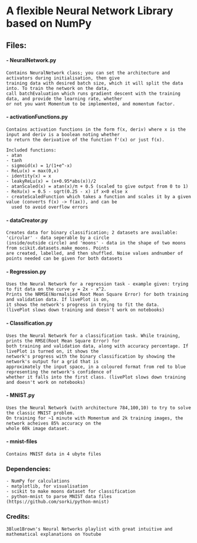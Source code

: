 # A flexible Neural Network Library based on NumPy

## Files:
#### - NeuralNetwork.py
    Contains NeuralNetwork class; you can set the architecture and activators during initialisation, then give
    training data with desired batch size, which it will split the data into. To train the network on the data,
    call batchEvaluation which runs gradient descent with the training data, and provide the learning rate, whether
    or not you want Momentum to be implemented, and momentum factor.
    
#### - activationFunctions.py
    Contains activation functions in the form f(x, deriv) where x is the input and deriv is a boolean noting whether
    to return the derivative of the function f'(x) or just f(x).  
      
    Included functions:  
    - atan  
    - tanh  
    - sigmoid(x) = 1/(1+e^-x)  
    - ReLu(x) = max(0,x)  
    - identity(x) = x  
    - leakyReLu(x) = (x+0.95*abs(x))/2  
    - atanScaled(x) = atan(x)/π + 0.5 (scaled to give output from 0 to 1)  
    - ReXu(x) = 0.5 - sqrt(0.25 - x) if x<0 else x
    - createScaledFunction which takes a function and scales it by a given value (converts f(x) -> f(ax)), and can be
      used to avoid overflow errors

#### - dataCreator.py
    Creates data for binary classification; 2 datasets are available: 'circular' - data seperable by a circle
    (inside/outside circle) and 'moons' - data in the shape of two moons from scikit.datasets.make_moons. Points
    are created, labelled, and then shuffled. Noise values andnumber of points needed can be given for both datasets

#### - Regression.py
    Uses the Neural Network for a regression task - example given: trying to fit data on the curve y = 2x - x^2.
    Prints the NRMSE(Normalsied Root Mean Square Error) for both training and validation data. If livePlot is on,
    it shows the network's progress in trying to fit the data.
    (livePlot slows down training and doesn't work on notebooks)

#### - Classification.py  
    Uses the Neural Network for a classification task. While training, prints the RMSE(Root Mean Square Error) for
    both training and validation data, along with accuracy percentage. If livePlot is turned on, it shows the
    network's progress with the binary classification by showing the network's output for a grid that is
    approximately the input space, in a coloured format from red to blue representing the network's confidence of
    whether it falls into the first class. (livePlot slows down training and doesn't work on notebooks)

#### - MNIST.py 
    Uses the Neural Network (with architecture 784,100,10) to try to solve the classic MNIST problem.
    On training for ~1 minute with Momentum and 2k training images, the network acheives 85% accuracy on the
    whole 60k image dataset.

#### - mnist-files  
    Contains MNIST data in 4 ubyte files
    
### Dependencies:
    - NumPy for calculations
    - matplotlib, for visualisation
    - scikit to make moons dataset for classification
    - python-mnist to parse MNIST data files (https://github.com/sorki/python-mnist)

### Credits:
    3Blue1Brown's Neural Networks playlist with great intuitive and mathematical explanations on Youtube
